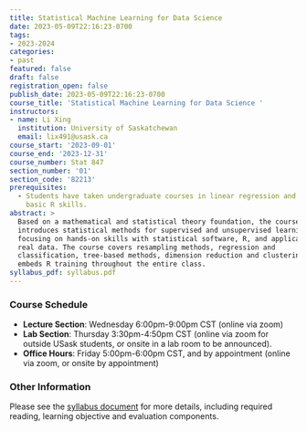 ```yaml
---
title: Statistical Machine Learning for Data Science
date: 2023-05-09T22:16:23-0700
tags:
- 2023-2024
categories:
- past
featured: false
draft: false
registration_open: false
publish_date: 2023-05-09T22:16:23-0700
course_title: 'Statistical Machine Learning for Data Science '
instructors:
- name: Li Xing
  institution: University of Saskatchewan
  email: lix491@usask.ca
course_start: '2023-09-01'
course_end: '2023-12-31'
course_number: Stat 847
section_number: '01'
section_code: '82213'
prerequisites: 
  - Students have taken undergraduate courses in linear regression and have
    basic R skills.
abstract: >
  Based on a mathematical and statistical theory foundation, the course
  introduces statistical methods for supervised and unsupervised learning,
  focusing on hands-on skills with statistical software, R, and applications to
  real data. The course covers resampling methods, regression and
  classification, tree-based methods, dimension reduction and clustering. It
  embeds R training throughout the entire class.
syllabus_pdf: syllabus.pdf
---
```

### Course Schedule
  * **Lecture Section**: Wednesday 6:00pm-9:00pm CST (online via zoom)
  * **Lab Section**: Thursday 3:30pm-4:50pm CST (online via zoom for outside USask
    students, or onsite in a lab room to be announced).
  * **Office Hours**: Friday 5:00pm-6:00pm CST, and by appointment (online via zoom,
    or onsite by appointment)

### Other Information
Please see the [syllabus
document](/courses/2023-2024/statistical-machine-learning-for-data-science/syllabus.pdf)
for more details, including required reading, learning objective and evaluation
    components.
